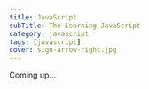 ```yaml
---
title: JavaScript
subTitle: The Learning JavaScript
category: javascript
tags: [javascript]
cover: sign-arrow-right.jpg
---
```


Coming up...